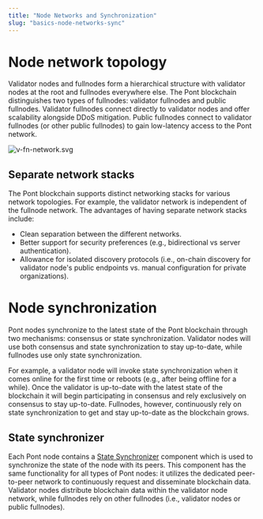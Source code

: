 ```yaml
---
title: "Node Networks and Synchronization"
slug: "basics-node-networks-sync"
---
```


# Node network topology

Validator nodes and fullnodes form a hierarchical structure with validator nodes at the root and fullnodes everywhere else. The Pont blockchain distinguishes two types of fullnodes: validator fullnodes and public fullnodes. Validator fullnodes connect directly to validator nodes and offer scalability alongside DDoS mitigation. Public fullnodes connect to validator fullnodes (or other public fullnodes) to gain low-latency access to the Pont network.

![v-fn-network.svg](/img/docs/v-fn-network.svg)

## Separate network stacks
The Pont blockchain supports distinct networking stacks for various network topologies. For example, the validator network is independent of the fullnode network. The advantages of having separate network stacks include:
* Clean separation between the different networks.
* Better support for security preferences (e.g., bidirectional vs server authentication).
* Allowance for isolated discovery protocols (i.e., on-chain discovery for validator node's public endpoints vs. manual configuration for private organizations).

# Node synchronization
Pont nodes synchronize to the latest state of the Pont blockchain through two mechanisms: consensus or state synchronization. Validator nodes will use both consensus and state synchronization to stay up-to-date, while fullnodes use only state synchronization.

For example, a validator node will invoke state synchronization when it comes online for the first time or reboots (e.g., after being offline for a while). Once the validator is up-to-date with the latest state of the blockchain it will begin participating in consensus and rely exclusively on consensus to stay up-to-date. Fullnodes, however, continuously rely on state synchronization to get and stay up-to-date as the blockchain grows.

## State synchronizer

Each Pont node contains a [State Synchronizer](/guides/state-sync.md) component which is used to synchronize the state of the node with its peers. This component has the same functionality for all types of Pont nodes: it utilizes the dedicated peer-to-peer network to continuously request and disseminate blockchain data. Validator nodes distribute blockchain data within the validator node network, while fullnodes rely on other fullnodes (i.e., validator nodes or public fullnodes).

